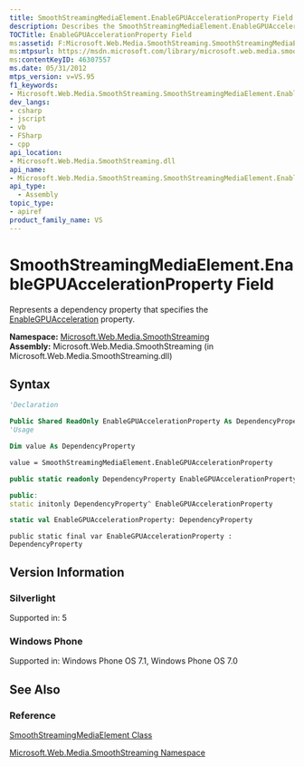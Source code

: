 ```yaml
---
title: SmoothStreamingMediaElement.EnableGPUAccelerationProperty Field (Microsoft.Web.Media.SmoothStreaming)
description: Describes the SmoothStreamingMediaElement.EnableGPUAccelerationProperty field and details its namespace, assembly, and syntax.
TOCTitle: EnableGPUAccelerationProperty Field
ms:assetid: F:Microsoft.Web.Media.SmoothStreaming.SmoothStreamingMediaElement.EnableGPUAccelerationProperty
ms:mtpsurl: https://msdn.microsoft.com/library/microsoft.web.media.smoothstreaming.smoothstreamingmediaelement.enablegpuaccelerationproperty(v=VS.95)
ms:contentKeyID: 46307557
ms.date: 05/31/2012
mtps_version: v=VS.95
f1_keywords:
- Microsoft.Web.Media.SmoothStreaming.SmoothStreamingMediaElement.EnableGPUAccelerationProperty
dev_langs:
- csharp
- jscript
- vb
- FSharp
- cpp
api_location:
- Microsoft.Web.Media.SmoothStreaming.dll
api_name:
- Microsoft.Web.Media.SmoothStreaming.SmoothStreamingMediaElement.EnableGPUAccelerationProperty
api_type:
  - Assembly
topic_type:
- apiref
product_family_name: VS
---
```


# SmoothStreamingMediaElement.EnableGPUAccelerationProperty Field

Represents a dependency property that specifies the [EnableGPUAcceleration](smoothstreamingmediaelement-enablegpuacceleration-property-microsoft-web-media-smoothstreaming_1.md) property.

**Namespace:**  [Microsoft.Web.Media.SmoothStreaming](microsoft-web-media-smoothstreaming-namespace_1.md)  
**Assembly:**  Microsoft.Web.Media.SmoothStreaming (in Microsoft.Web.Media.SmoothStreaming.dll)

## Syntax

```vb
'Declaration

Public Shared ReadOnly EnableGPUAccelerationProperty As DependencyProperty
'Usage

Dim value As DependencyProperty

value = SmoothStreamingMediaElement.EnableGPUAccelerationProperty
```

```csharp
public static readonly DependencyProperty EnableGPUAccelerationProperty
```

```cpp
public:
static initonly DependencyProperty^ EnableGPUAccelerationProperty
```

``` fsharp
static val EnableGPUAccelerationProperty: DependencyProperty
```

```jscript
public static final var EnableGPUAccelerationProperty : DependencyProperty
```

## Version Information

### Silverlight

Supported in: 5  

### Windows Phone

Supported in: Windows Phone OS 7.1, Windows Phone OS 7.0  

## See Also

### Reference

[SmoothStreamingMediaElement Class](smoothstreamingmediaelement-class-microsoft-web-media-smoothstreaming_1.md)

[Microsoft.Web.Media.SmoothStreaming Namespace](microsoft-web-media-smoothstreaming-namespace_1.md)
